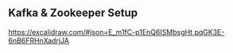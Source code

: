 ## Kafka & Zookeeper Setup
https://excalidraw.com/#json=E_m1fC-p1EnQ6ISMbsgHt,pqGK3E-6nB6FRHnXadrjJA
